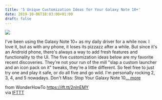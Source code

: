 ```yaml
---
title: '5 Unique Customization Ideas for Your Galaxy Note 10+'
date: 2019-10-06T18:03:00+01:00
draft: false
---
```


[![](https://img.wonderhowto.com/img/67/93/63704581556610/0/5-unique-customization-ideas-for-your-galaxy-note-10.1280x600.jpg)](https://android.gadgethacks.com/how-to/5-unique-customization-ideas-for-your-galaxy-note-10-0206475/)

I've been using the Galaxy Note 10+ as my daily driver for a while now. I love it, but as with any phone, it loses its pizzazz after a while. But since it's an Android phone, there's always a way to add fresh features and functionality to the UI. The five customization ideas below are my favorite recent discoveries. They're not your run of the mill "slap a custom launcher and an icon pack on it" tweaks, they're a little different. So feel free to just try one and play it safe, or do all five and go wild. I'm personally rocking 2, 3, 4, and 5 nowadays. Don't Miss: Stop Your Galaxy Note 10[... more](https://android.gadgethacks.com/how-to/5-unique-customization-ideas-for-your-galaxy-note-10-0206475/)

  
  
from WonderHowTo https://ift.tt/2nlnEMY  
via [IFTTT](https://ifttt.com/?ref=da&site=blogger)
